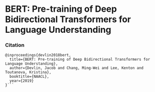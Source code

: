 # BERT: Pre-training of Deep Bidirectional Transformers for Language Understanding

### Citation
```
@inproceedings{devlin2018bert,
  title={BERT: Pre-training of Deep Bidirectional Transformers for Language Understanding},
  author={Devlin, Jacob and Chang, Ming-Wei and Lee, Kenton and Toutanova, Kristina},
  booktitle={NAACL},
  year={2019}
}```
